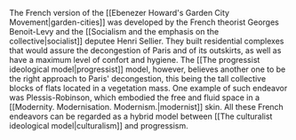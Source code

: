 ---
---

The French version of the [[Ebenezer Howard's Garden City Movement|garden-cities]] was developed by the French theorist Georges Benoit-Levy and the [[Socialism and the emphasis on the collective|socialist]] deputee Henri Sellier. They built residential complexes that would assure the decongestion of Paris and of its outskirts, as well as have a maximum level of confort and hygiene. The [[The progressist ideological model|progressist]] model, however, believes another one to be the right approach to Paris' decongestion, this being the tall collective blocks of flats located in a vegetation mass. One example of such endeavor was Plessis-Robinson, which embodied the free and fluid space in a [[Modernity. Modernisation. Modernism.|modernist]] skin. All these French endeavors can be regarded as a hybrid model between [[The culturalist ideological model|culturalism]] and progressism.